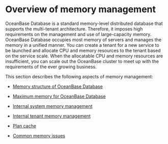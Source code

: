 Overview of memory management 
==================================================



OceanBase Database is a standard memory-level distributed database that supports the multi-tenant architecture. Therefore, it imposes high requirements on the management and use of large-capacity memory. OceanBase Database occupies most memory of servers and manages the memory in a unified manner. You can create a tenant for a new service to be launched and allocate CPU and memory resources to the tenant based on the service scale. When the allocatable CPU and memory resources are insufficient, you can scale out the OceanBase cluster to meet up with the requirements of the ever growing business. 

This section describes the following aspects of memory management:

* [Memory structure of OceanBase Database](2.memory-structure-of-oceanbase-database.md)

  

* [Maximum memory for OceanBase Database](3.maximum-memory-for-oceanbase-database.md)

  

* [Internal system memory management](4.internal-system-memory-management.md)

  

* [Internal tenant memory management](5.internal-tenant-memory-management.md)

  

* [Plan cache](6.plan-cache.md)

  

* [Common memory issues](7.common-memory-issues.md)

  




